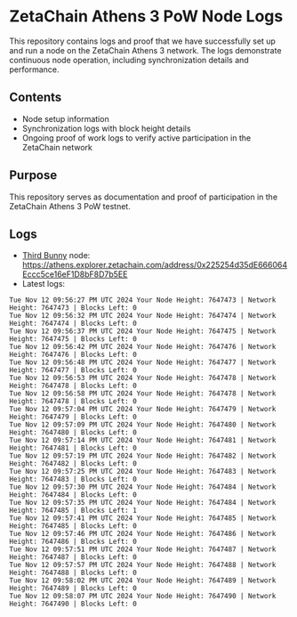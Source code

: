 # ZetaChain Athens 3 PoW Node Logs
This repository contains logs and proof that we have successfully set up and run a node on the ZetaChain Athens 3 network. The logs demonstrate continuous node operation, including synchronization details and performance.

## Contents
- Node setup information
- Synchronization logs with block height details
- Ongoing proof of work logs to verify active participation in the ZetaChain network

## Purpose
This repository serves as documentation and proof of participation in the ZetaChain Athens 3 PoW testnet.

## Logs

- [Third Bunny](https://thirdbunny.xyz/) node: https://athens.explorer.zetachain.com/address/0x225254d35dE666064Eccc5ce16eF1D8bF8D7b5EE
- Latest logs:
```
Tue Nov 12 09:56:27 PM UTC 2024 Your Node Height: 7647473 | Network Height: 7647473 | Blocks Left: 0
Tue Nov 12 09:56:32 PM UTC 2024 Your Node Height: 7647474 | Network Height: 7647474 | Blocks Left: 0
Tue Nov 12 09:56:37 PM UTC 2024 Your Node Height: 7647475 | Network Height: 7647475 | Blocks Left: 0
Tue Nov 12 09:56:42 PM UTC 2024 Your Node Height: 7647476 | Network Height: 7647476 | Blocks Left: 0
Tue Nov 12 09:56:48 PM UTC 2024 Your Node Height: 7647477 | Network Height: 7647477 | Blocks Left: 0
Tue Nov 12 09:56:53 PM UTC 2024 Your Node Height: 7647478 | Network Height: 7647478 | Blocks Left: 0
Tue Nov 12 09:56:58 PM UTC 2024 Your Node Height: 7647478 | Network Height: 7647478 | Blocks Left: 0
Tue Nov 12 09:57:04 PM UTC 2024 Your Node Height: 7647479 | Network Height: 7647479 | Blocks Left: 0
Tue Nov 12 09:57:09 PM UTC 2024 Your Node Height: 7647480 | Network Height: 7647480 | Blocks Left: 0
Tue Nov 12 09:57:14 PM UTC 2024 Your Node Height: 7647481 | Network Height: 7647481 | Blocks Left: 0
Tue Nov 12 09:57:19 PM UTC 2024 Your Node Height: 7647482 | Network Height: 7647482 | Blocks Left: 0
Tue Nov 12 09:57:25 PM UTC 2024 Your Node Height: 7647483 | Network Height: 7647483 | Blocks Left: 0
Tue Nov 12 09:57:30 PM UTC 2024 Your Node Height: 7647484 | Network Height: 7647484 | Blocks Left: 0
Tue Nov 12 09:57:35 PM UTC 2024 Your Node Height: 7647484 | Network Height: 7647485 | Blocks Left: 1
Tue Nov 12 09:57:41 PM UTC 2024 Your Node Height: 7647485 | Network Height: 7647485 | Blocks Left: 0
Tue Nov 12 09:57:46 PM UTC 2024 Your Node Height: 7647486 | Network Height: 7647486 | Blocks Left: 0
Tue Nov 12 09:57:51 PM UTC 2024 Your Node Height: 7647487 | Network Height: 7647487 | Blocks Left: 0
Tue Nov 12 09:57:57 PM UTC 2024 Your Node Height: 7647488 | Network Height: 7647488 | Blocks Left: 0
Tue Nov 12 09:58:02 PM UTC 2024 Your Node Height: 7647489 | Network Height: 7647489 | Blocks Left: 0
Tue Nov 12 09:58:07 PM UTC 2024 Your Node Height: 7647490 | Network Height: 7647490 | Blocks Left: 0
```
